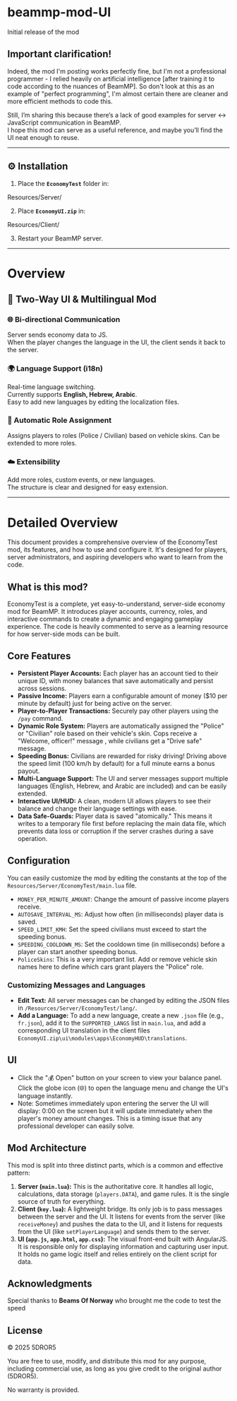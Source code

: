 # beammp-mod-UI
Initial release of the mod
## Important clarification!
Indeed, the mod I'm posting works perfectly fine, but I'm not a professional programmer - I relied heavily on artificial intelligence [after training it to code according to the nuances of BeamMP]. So don't look at this as an example of "perfect programming", I'm almost certain there are cleaner and more efficient methods to code this.

Still, I’m sharing this because there’s a lack of good examples for server ↔ JavaScript communication in BeamMP.  
I hope this mod can serve as a useful reference, and maybe you’ll find the UI neat enough to reuse.

---

## ⚙️ Installation
1. Place the **`EconomyTest`** folder in:

Resources/Server/

2. Place **`EconomyUI.zip`** in:

Resources/Client/

3. Restart your BeamMP server.

---

# Overview

## 📢 Two-Way UI & Multilingual Mod

### 🌐 Bi-directional Communication
Server sends economy data to JS.  
When the player changes the language in the UI, the client sends it back to the server.

### 🌍 Language Support (i18n)
Real-time language switching.  
Currently supports **English, Hebrew, Arabic**.  
Easy to add new languages by editing the localization files.

### 🚓 Automatic Role Assignment
Assigns players to roles (Police / Civilian) based on vehicle skins. Can be extended to more roles.

### ☁️ Extensibility
Add more roles, custom events, or new languages.  
The structure is clear and designed for easy extension.

---

# Detailed Overview

This document provides a comprehensive overview of the EconomyTest mod, its features, and how to use and configure it. It's designed for players, server administrators, and aspiring developers who want to learn from the code.

## What is this mod?

EconomyTest is a complete, yet easy-to-understand, server-side economy mod for BeamMP. It introduces player accounts, currency, roles, and interactive commands to create a dynamic and engaging gameplay experience. The code is heavily commented to serve as a learning resource for how server-side mods can be built.

## Core Features

*  **Persistent Player Accounts:** Each player has an account tied to their unique ID, with money balances that save automatically and persist across sessions.
*  **Passive Income:** Players earn a configurable amount of money ($10 per minute by default) just for being active on the server.
*  **Player-to-Player Transactions:** Securely pay other players using the `/pay` command.
*  **Dynamic Role System:** Players are automatically assigned the "Police" or "Civilian" role based on their vehicle's skin.  Cops receive a "Welcome, officer!" message     , while civilians get a "Drive safe" message.
*  **Speeding Bonus:** Civilians are rewarded for risky driving!  Driving above the speed limit (100 km/h by default) for a full minute earns a bonus payout.
*  **Multi-Language Support:** The UI and server messages support multiple languages (English, Hebrew, and Arabic are included) and can be easily extended.
*  **Interactive UI/HUD:** A clean, modern UI allows players to see their balance and change their language settings with ease.
*  **Data Safe-Guards:** Player data is saved "atomically."  This means it writes to a temporary file first before replacing the main data file, which prevents data loss or corruption if the server crashes during a save operation.

## Configuration

 You can easily customize the mod by editing the constants at the top of the `Resources/Server/EconomyTest/main.lua` file.

* `MONEY_PER_MINUTE_AMOUNT`: Change the amount of passive income players receive.
* `AUTOSAVE_INTERVAL_MS`: Adjust how often (in milliseconds) player data is saved.
* `SPEED_LIMIT_KMH`: Set the speed civilians must exceed to start the speeding bonus.
* `SPEEDING_COOLDOWN_MS`: Set the cooldown time (in milliseconds) before a player can start another speeding bonus.
* `PoliceSkins`: This is a very important list.  Add or remove vehicle skin names here to define which cars grant players the "Police" role.

### Customizing Messages and Languages

* **Edit Text:** All server messages can be changed by editing the JSON files in `/Resources/Server/EconomyTest/lang/`.
* **Add a Language:** To add a new language, create a new `.json` file (e.g., `fr.json`), add it to the `SUPPORTED_LANGS` list in `main.lua`, and add a corresponding UI translation in the client files `EconomyUI.zip\ui\modules\apps\EconomyHUD\translations`.

## UI
*  Click the "💰 Open" button on your screen to view your balance panel.  Click the globe icon (🌐) to open the language menu and change the UI's language instantly.
*  Note: Sometimes immediately upon entering the server the UI will display: 0:00 on the screen but it will update immediately when the player's money amount changes. This is a timing issue that any professional developer can easily solve.

## Mod Architecture

This mod is split into three distinct parts, which is a common and effective pattern:

1. **Server (`main.lua`):** This is the authoritative core. It handles all logic, calculations, data storage (`players.DATA`), and game rules. It is the single source of truth for everything.
2. **Client (`key.lua`):** A lightweight bridge. Its only job is to pass messages between the server and the UI. It listens for events from the server (like `receiveMoney`) and pushes the data to the UI, and it listens for requests from the UI (like `setPlayerLanguage`) and sends them to the server.
3. **UI (`app.js`, `app.html`, `app.css`):** The visual front-end built with AngularJS. It is responsible only for displaying information and capturing user input. It holds no game logic itself and relies entirely on the client script for data.


## Acknowledgments

Special thanks to **Beams Of Norway** who brought me the code to test the speed

## License
© 2025 5DROR5

You are free to use, modify, and distribute this mod for any purpose, including commercial use, 
as long as you give credit to the original author (5DROR5).  

No warranty is provided.
